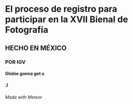 # El proceso de registro para participar en la XVII Bienal de Fotografía

## HECHO EN MÉXICO

### POR IGV

#### Globie gonna get u

##### :)

###### Made with Meteor